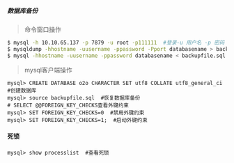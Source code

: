 ##### 数据库备份

> 命令窗口操作

```bash
$ mysql -h 10.10.65.137 -p 7879 -u root -p111111  #登录-u 用户名 -p 密码 -h 地址
$ mysqldump -hhostname -uusername -ppassword -Pport databasename > backupfile.sql  #备份databasename数据库
$ mysql -hhostname -uusername -ppassword databasename < backupfile.sql  #恢复数据库备份
```

> mysql客户端操作

```mysql
mysql> CREATE DATABASE o2o CHARACTER SET utf8 COLLATE utf8_general_ci  #创建数据库
mysql> source backupfile.sql  #恢复数据库备份
# SELECT @@FOREIGN_KEY_CHECKS查看外键约束
mysql> SET FOREIGN_KEY_CHECKS=0  #禁用外键约束
mysql> SET FOREIGN_KEY_CHECKS=1;  #启动外键约束
```

#### 死锁

```mysql
mysql> show processlist  #查看死锁
```







